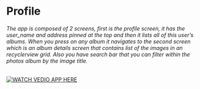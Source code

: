 # Profile
###### The app is composed of 2 screens, first is the profile screen, it has the user_name and address pinned at the top and then it lists all of this user’s albums. When you press on any album it navigates to the second screen which is an album details screen that contains list of the images in an recyclerview grid. Also you have search bar that you can filter within the photos album by the  image title.

[![WATCH VEDIO APP HERE](https://github.com/dev7odaa/Profile-Android-Kotlin/blob/main/app/src/main/res/drawable/click.png)](https://drive.google.com/file/d/1YhCY8UG9d3dKLg9zH1WkcsOdA3udmQI6/view)
